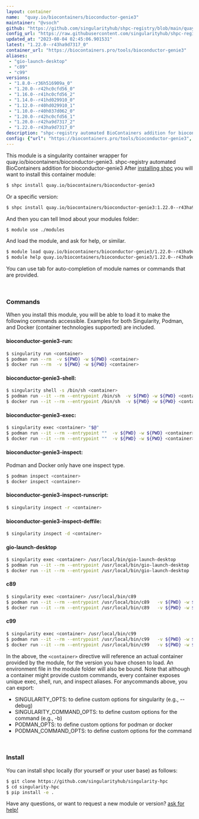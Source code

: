 ```yaml
---
layout: container
name:  "quay.io/biocontainers/bioconductor-genie3"
maintainer: "@vsoch"
github: "https://github.com/singularityhub/shpc-registry/blob/main/quay.io/biocontainers/bioconductor-genie3/container.yaml"
config_url: "https://raw.githubusercontent.com/singularityhub/shpc-registry/main/quay.io/biocontainers/bioconductor-genie3/container.yaml"
updated_at: "2023-08-04 02:45:06.901531"
latest: "1.22.0--r43ha9d7317_0"
container_url: "https://biocontainers.pro/tools/bioconductor-genie3"
aliases:
 - "gio-launch-desktop"
 - "c89"
 - "c99"
versions:
 - "1.8.0--r36h516909a_0"
 - "1.20.0--r42hc0cfd56_0"
 - "1.16.0--r41hc0cfd56_2"
 - "1.14.0--r41hd029910_0"
 - "1.12.0--r40hd029910_1"
 - "1.10.0--r40h037d062_0"
 - "1.20.0--r42hc0cfd56_1"
 - "1.20.0--r42ha9d7317_2"
 - "1.22.0--r43ha9d7317_0"
description: "shpc-registry automated BioContainers addition for bioconductor-genie3"
config: {"url": "https://biocontainers.pro/tools/bioconductor-genie3", "maintainer": "@vsoch", "description": "shpc-registry automated BioContainers addition for bioconductor-genie3", "latest": {"1.22.0--r43ha9d7317_0": "sha256:538f099ccc558379f9f527f417fb56760e767174ce3afa900ec93a6a19ce7ff9"}, "tags": {"1.8.0--r36h516909a_0": "sha256:329e18138e2cc4eb4d826fb8dbbb896b6e9308229c996c617d8e8eca6eb689ce", "1.20.0--r42hc0cfd56_0": "sha256:08a2a6bb2f2134705f1279614eb8ca6565062ccb061c093a9b02277ede85da95", "1.16.0--r41hc0cfd56_2": "sha256:6f2cb996ffa0df0631822d00517d27fe139d17f2a79fe53c9d18c79d7286c2ff", "1.14.0--r41hd029910_0": "sha256:7b7d2ff41a4aa0a74648475604541f236f03bc2b310ed60fdb627e8043581e5f", "1.12.0--r40hd029910_1": "sha256:5b70b078a4f7d2abf17897b3dd56cd61b5bc7f3c9842d093fd7d8d2f248f753b", "1.10.0--r40h037d062_0": "sha256:726f864a10998dd519dd6978004ce08aa3c1b3f9ecfe53abc2cb36a109472171", "1.20.0--r42hc0cfd56_1": "sha256:d200866c76c6b43a825517a3a8c1632f20f6efed9b054dd1d0e9847901d6708e", "1.20.0--r42ha9d7317_2": "sha256:841636d5cbe2b85ff39057ce5c447a52d78b42ac1719dbec6fbf6126dfd9c6b7", "1.22.0--r43ha9d7317_0": "sha256:538f099ccc558379f9f527f417fb56760e767174ce3afa900ec93a6a19ce7ff9"}, "docker": "quay.io/biocontainers/bioconductor-genie3", "aliases": {"gio-launch-desktop": "/usr/local/bin/gio-launch-desktop", "c89": "/usr/local/bin/c89", "c99": "/usr/local/bin/c99"}}
---
```


This module is a singularity container wrapper for quay.io/biocontainers/bioconductor-genie3.
shpc-registry automated BioContainers addition for bioconductor-genie3
After [installing shpc](#install) you will want to install this container module:


```bash
$ shpc install quay.io/biocontainers/bioconductor-genie3
```

Or a specific version:

```bash
$ shpc install quay.io/biocontainers/bioconductor-genie3:1.22.0--r43ha9d7317_0
```

And then you can tell lmod about your modules folder:

```bash
$ module use ./modules
```

And load the module, and ask for help, or similar.

```bash
$ module load quay.io/biocontainers/bioconductor-genie3/1.22.0--r43ha9d7317_0
$ module help quay.io/biocontainers/bioconductor-genie3/1.22.0--r43ha9d7317_0
```

You can use tab for auto-completion of module names or commands that are provided.

<br>

### Commands

When you install this module, you will be able to load it to make the following commands accessible.
Examples for both Singularity, Podman, and Docker (container technologies supported) are included.

#### bioconductor-genie3-run:

```bash
$ singularity run <container>
$ podman run --rm  -v ${PWD} -w ${PWD} <container>
$ docker run --rm  -v ${PWD} -w ${PWD} <container>
```

#### bioconductor-genie3-shell:

```bash
$ singularity shell -s /bin/sh <container>
$ podman run --it --rm --entrypoint /bin/sh  -v ${PWD} -w ${PWD} <container>
$ docker run --it --rm --entrypoint /bin/sh  -v ${PWD} -w ${PWD} <container>
```

#### bioconductor-genie3-exec:

```bash
$ singularity exec <container> "$@"
$ podman run --it --rm --entrypoint ""  -v ${PWD} -w ${PWD} <container> "$@"
$ docker run --it --rm --entrypoint ""  -v ${PWD} -w ${PWD} <container> "$@"
```

#### bioconductor-genie3-inspect:

Podman and Docker only have one inspect type.

```bash
$ podman inspect <container>
$ docker inspect <container>
```

#### bioconductor-genie3-inspect-runscript:

```bash
$ singularity inspect -r <container>
```

#### bioconductor-genie3-inspect-deffile:

```bash
$ singularity inspect -d <container>
```


#### gio-launch-desktop

```bash
$ singularity exec <container> /usr/local/bin/gio-launch-desktop
$ podman run --it --rm --entrypoint /usr/local/bin/gio-launch-desktop   -v ${PWD} -w ${PWD} <container> -c " $@"
$ docker run --it --rm --entrypoint /usr/local/bin/gio-launch-desktop   -v ${PWD} -w ${PWD} <container> -c " $@"
```


#### c89

```bash
$ singularity exec <container> /usr/local/bin/c89
$ podman run --it --rm --entrypoint /usr/local/bin/c89   -v ${PWD} -w ${PWD} <container> -c " $@"
$ docker run --it --rm --entrypoint /usr/local/bin/c89   -v ${PWD} -w ${PWD} <container> -c " $@"
```


#### c99

```bash
$ singularity exec <container> /usr/local/bin/c99
$ podman run --it --rm --entrypoint /usr/local/bin/c99   -v ${PWD} -w ${PWD} <container> -c " $@"
$ docker run --it --rm --entrypoint /usr/local/bin/c99   -v ${PWD} -w ${PWD} <container> -c " $@"
```



In the above, the `<container>` directive will reference an actual container provided
by the module, for the version you have chosen to load. An environment file in the
module folder will also be bound. Note that although a container
might provide custom commands, every container exposes unique exec, shell, run, and
inspect aliases. For anycommands above, you can export:

 - SINGULARITY_OPTS: to define custom options for singularity (e.g., --debug)
 - SINGULARITY_COMMAND_OPTS: to define custom options for the command (e.g., -b)
 - PODMAN_OPTS: to define custom options for podman or docker
 - PODMAN_COMMAND_OPTS: to define custom options for the command

<br>

### Install

You can install shpc locally (for yourself or your user base) as follows:

```bash
$ git clone https://github.com/singularityhub/singularity-hpc
$ cd singularity-hpc
$ pip install -e .
```

Have any questions, or want to request a new module or version? [ask for help!](https://github.com/singularityhub/singularity-hpc/issues)